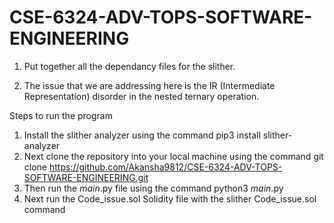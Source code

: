 # CSE-6324-ADV-TOPS-SOFTWARE-ENGINEERING

1) Put together all the dependancy files for the slither.

2) The issue that we are addressing here is the IR (Intermediate Representation) disorder in the nested ternary operation.

Steps to run the program

1) Install the slither analyzer using the command pip3 install slither-analyzer
2) Next clone the repository into your local machine using the command git clone https://github.com/Akansha9812/CSE-6324-ADV-TOPS-SOFTWARE-ENGINEERING.git
3) Then run the _main_.py file using the command python3 _main_.py 
4) Next run the Code_issue.sol Solidity file with the slither Code_issue.sol command 

